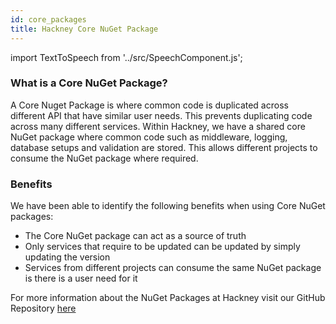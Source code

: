 ```yaml
---
id: core_packages
title: Hackney Core NuGet Package
--- 
```


import TextToSpeech from '../src/SpeechComponent.js';

<TextToSpeech>

### What is a Core NuGet Package?

A Core Nuget Package is where common code is duplicated across different API that have similar user needs. This prevents duplicating code across many different services. Within Hackney, we have a shared core NuGet package where common code such as middleware, logging, database setups and validation are stored. This allows different projects to consume the NuGet package where required. 

### Benefits

We have been able to identify the following benefits when using Core NuGet packages:
- The Core NuGet package can act as a source of truth
- Only services that require to be updated can be updated by simply updating the version
- Services from different projects can consume the same NuGet package is there is a user need for it

For more information about the NuGet Packages at Hackney visit our GitHub Repository [here](https://github.com/LBHackney-IT/lbh-core)

</TextToSpeech>